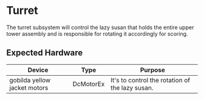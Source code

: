 # Turret

The turret subsystem will control the lazy susan that holds the entire upper tower assembly and is responsible for rotating it accordingly for scoring.

## Expected Hardware

| Device                       | Type      | Purpose                                         |
|------------------------------|-----------|-------------------------------------------------|
| gobilda yellow jacket motors | DcMotorEx | It's to control the rotation of the lazy susan. |
